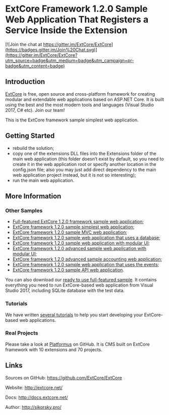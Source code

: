 # ExtCore Framework 1.2.0 Sample Web Application That Registers a Service Inside the Extension

[![Join the chat at https://gitter.im/ExtCore/ExtCore](https://badges.gitter.im/Join%20Chat.svg)](https://gitter.im/ExtCore/ExtCore?utm_source=badge&utm_medium=badge&utm_campaign=pr-badge&utm_content=badge)

## Introduction

[ExtCore](https://github.com/ExtCore/ExtCore) is free, open source and cross-platform framework for creating
modular and extendable web applications based on ASP.NET Core. It is built using the best and the most modern
tools and languages (Visual Studio 2017, C# etc). Join our team!

This is the ExtCore framework sample simplest web application.

## Getting Started

* rebuild the solution;
* copy one of the extensions DLL files into the Extensions folder of the main web application (this folder doesn’t exist by default,
so you need to create it in the web application root or specify another location in the config.json file; also you may just
add direct dependency to the main web application project instead, but it is not so interesting);
* run the main web application.

## More Information

### Other Samples

* [Full-featured ExtCore 1.2.0 framework sample web application](https://github.com/ExtCore/ExtCore-Sample);
* [ExtCore framework 1.2.0 sample simplest web application](https://github.com/ExtCore/ExtCore-Sample-Simplest);
* [ExtCore framework 1.2.0 sample MVC web application](https://github.com/ExtCore/ExtCore-Sample-Mvc);
* [ExtCore framework 1.2.0 sample web application that uses a database](https://github.com/ExtCore/ExtCore-Sample-Data);
* [ExtCore framework 1.2.0 sample web application with modular UI](https://github.com/ExtCore/ExtCore-Sample-Modular-Ui);
* [ExtCore framework 1.2.0 advanced sample web application with modular UI](https://github.com/ExtCore/ExtCore-Sample-Modular-Ui-Adv);
* [ExtCore framework 1.2.0 advanced sample accounting web application](https://github.com/ExtCore/ExtCore-Sample-Accounting);
* [ExtCore framework 1.2.0 sample web application that uses the events](https://github.com/ExtCore/ExtCore-Sample-Events);
* [ExtCore framework 1.2.0 sample API web application](https://github.com/ExtCore/ExtCore-Sample-Api).

You can also download our [ready to use full-featured sample](http://extcore.net/files/ExtCore-Sample-1.2.0.zip).
It contains everything you need to run ExtCore-based web application from Visual Studio 2017, including SQLite
database with the test data.

### Tutorials

We have written [several tutorials](http://docs.extcore.net/en/latest/getting_started/index.html)
to help you start developing your ExtCore-based web applications.

### Real Projects

Please take a look at [Platformus](https://github.com/Platformus/Platformus) on GitHub. It is CMS
built on ExtCore framework with 10 extensions and 70 projects.

## Links

Sources on GitHub: https://github.com/ExtCore/ExtCore

Website: http://extcore.net/

Docs: http://docs.extcore.net/

Author: http://sikorsky.pro/